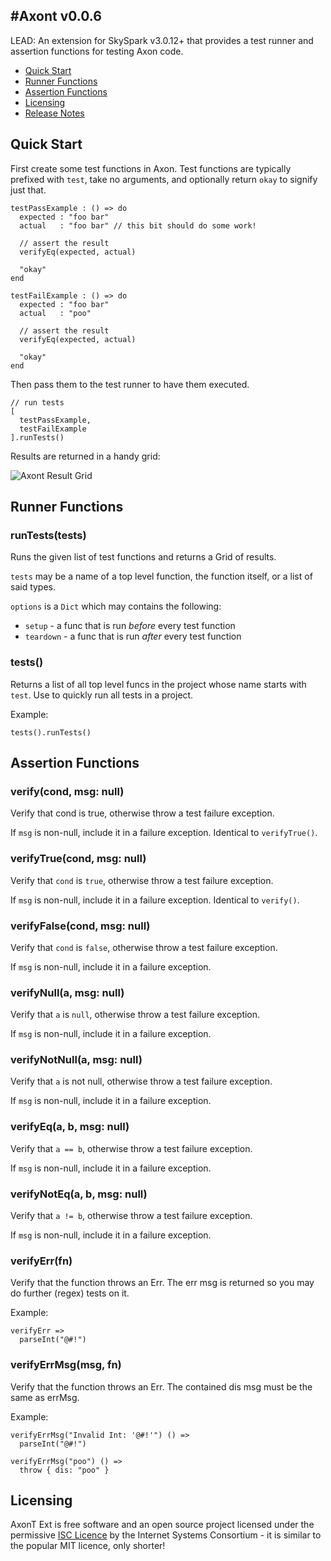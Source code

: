 #Axont v0.0.6
---

LEAD: An extension for SkySpark v3.0.12+ that provides a test runner and assertion functions for testing Axon code.

- [Quick Start](#quickStart)
- [Runner Functions](#runnerFunctions)
- [Assertion Functions](#assertionFunctions)
- [Licensing](#licensing)
- [Release Notes](#releaseNotes)

## Quick Start

First create some test functions in Axon. Test functions are typically prefixed with `test`, take no arguments, and optionally return `okay` to signify just that.

```
testPassExample : () => do
  expected : "foo bar"
  actual   : "foo bar" // this bit should do some work!

  // assert the result
  verifyEq(expected, actual)

  "okay"
end

testFailExample : () => do
  expected : "foo bar"
  actual   : "poo"

  // assert the result
  verifyEq(expected, actual)

  "okay"
end
```

Then pass them to the test runner to have them executed.

```
// run tests
[
  testPassExample,
  testFailExample
].runTests()
```

Results are returned in a handy grid:

![Axont Result Grid](http://eggbox.fantomfactory.org/pods/afAxontExt/doc/testResults.png)

## Runner Functions

### runTests(tests)

Runs the given list of test functions and returns a Grid of results.

`tests` may be a name of a top level function, the function itself, or a list of said types.

`options` is a `Dict` which may contains the following:

- `setup` - a func that is run *before* every test function
- `teardown` - a func that is run *after* every test function

### tests()

Returns a list of all top level funcs in the project whose name starts with `test`. Use to quickly run all tests in a project.

Example:

    tests().runTests()

## Assertion Functions

### verify(cond, msg: null)

Verify that cond is true, otherwise throw a test failure exception.

If `msg` is non-null, include it in a failure exception. Identical to `verifyTrue()`.

### verifyTrue(cond, msg: null)

Verify that `cond` is `true`, otherwise throw a test failure exception.

If `msg` is non-null, include it in a failure exception. Identical to `verify()`.

### verifyFalse(cond, msg: null)

Verify that `cond` is `false`, otherwise throw a test failure exception.

If `msg` is non-null, include it in a failure exception.

### verifyNull(a, msg: null)

Verify that `a` is `null`, otherwise throw a test failure exception.

If `msg` is non-null, include it in a failure exception.

### verifyNotNull(a, msg: null)

Verify that `a` is not null, otherwise throw a test failure exception.

If `msg` is non-null, include it in a failure exception.

### verifyEq(a, b, msg: null)

Verify that `a == b`, otherwise throw a test failure exception.

If `msg` is non-null, include it in a failure exception.

### verifyNotEq(a, b, msg: null)

Verify that `a != b`, otherwise throw a test failure exception.

If `msg` is non-null, include it in a failure exception.

### verifyErr(fn)

Verify that the function throws an Err. The err msg is returned so you may do further (regex) tests on it.

Example:

    verifyErr =>
      parseInt("@#!")

### verifyErrMsg(msg, fn)

Verify that the function throws an Err. The contained dis msg must be the same as errMsg.

Example:

    verifyErrMsg("Invalid Int: '@#!'") () =>
      parseInt("@#!")
    
    verifyErrMsg("poo") () =>
      throw { dis: "poo" }

## Licensing

AxonT Ext is free software and an open source project licensed under the permissive [ISC Licence](https://en.wikipedia.org/wiki/ISC_license) by the Internet Systems Consortium - it is similar to the popular MIT licence, only shorter!

